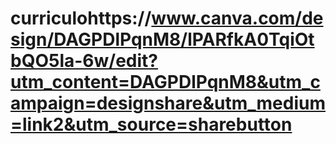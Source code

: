 # curriculohttps://www.canva.com/design/DAGPDlPqnM8/lPARfkA0TqiOtbQO5la-6w/edit?utm_content=DAGPDlPqnM8&utm_campaign=designshare&utm_medium=link2&utm_source=sharebutton
